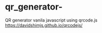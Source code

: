 # qr_generator-
QR generator vanila javascript using qrcode.js https://davidshimjs.github.io/qrcodejs/
